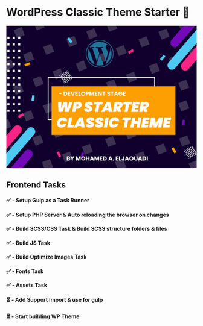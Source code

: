 # WordPress Classic Theme Starter 🚀

![Screenshot](https://github.com/Jaouadi7/wordpress_classic_theme_starter/blob/develop/screenshot.png)

## Frontend Tasks

#### ✅ - Setup Gulp as a Task Runner

#### ✅ - Setup PHP Server & Auto reloading the browser on changes

#### ✅ - Build SCSS/CSS Task & Build SCSS structure folders & files

#### ✅ - Build JS Task

#### ✅ - Build Optimize Images Task

#### ✅ - Fonts Task

#### ✅ - Assets Task

#### ⏳ - Add Support Import & use for gulp

#### ⏳ - Start building WP Theme
